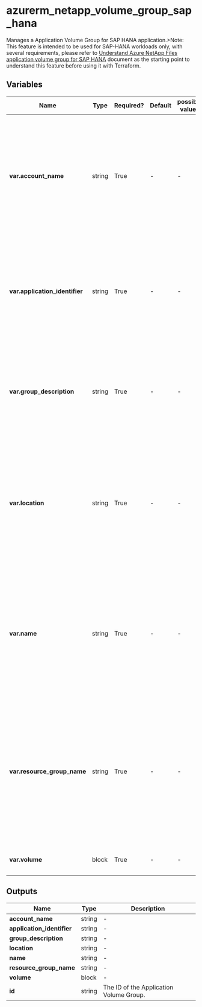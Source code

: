 # azurerm_netapp_volume_group_sap_hana

Manages a Application Volume Group for SAP HANA application.>Note: This feature is intended to be used for SAP-HANA workloads only, with several requirements, please refer to [Understand Azure NetApp Files application volume group for SAP HANA](https://learn.microsoft.com/en-us/azure/azure-netapp-files/application-volume-group-introduction) document as the starting point to understand this feature before using it with Terraform.

## Variables

| Name | Type | Required? | Default  | possible values | Description |
| ---- | ---- | --------- | -------- | ----------- | ----------- |
| **var.account_name** | string | True | -  |  -  | Name of the account where the application volume group belong to. Changing this forces a new Application Volume Group to be created and data will be lost. | 
| **var.application_identifier** | string | True | -  |  -  | The SAP System ID, maximum 3 characters, e.g. `SH9`. Changing this forces a new Application Volume Group to be created and data will be lost. | 
| **var.group_description** | string | True | -  |  -  | Volume group description. Changing this forces a new Application Volume Group to be created and data will be lost. | 
| **var.location** | string | True | -  |  -  | The Azure Region where the Application Volume Group should exist. Changing this forces a new Application Volume Group to be created and data will be lost. | 
| **var.name** | string | True | -  |  -  | The name which should be used for this Application Volume Group. Changing this forces a new Application Volume Group to be created and data will be lost. | 
| **var.resource_group_name** | string | True | -  |  -  | The name of the Resource Group where the Application Volume Group should exist. Changing this forces a new Application Volume Group to be created and data will be lost. | 
| **var.volume** | block | True | -  |  -  | One or more `volume` blocks. | 



## Outputs

| Name | Type | Description |
| ---- | ---- | --------- | 
| **account_name** | string  | - | 
| **application_identifier** | string  | - | 
| **group_description** | string  | - | 
| **location** | string  | - | 
| **name** | string  | - | 
| **resource_group_name** | string  | - | 
| **volume** | block  | - | 
| **id** | string  | The ID of the Application Volume Group. | 